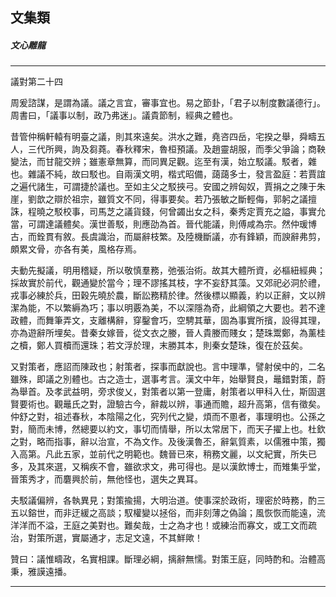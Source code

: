 

## 文集類

##### 文心雕龍

* * *

議對第二十四

周爰諮謀，是謂為議。議之言宜，審事宜也。易之節卦，「君子以制度數議德行」。周書曰，「議事以制，政乃弗迷」。議貴節制，經典之體也。

昔管仲稱軒轅有明臺之議，則其來遠矣。洪水之難，堯咨四岳，宅揆之舉，舜疇五人，三代所興，詢及芻蕘。春秋釋宋，魯桓預議。及趙靈胡服，而季父爭論；商鞅變法，而甘龍交辨；雖憲章無算，而同異足觀。迄至有漢，始立駁議。駁者，雜也。雜議不純，故曰駁也。自兩漢文明，楷式昭備，藹藹多士，發言盈庭：若賈誼之遍代諸生，可謂捷於議也。至如主父之駁挾弓。安國之辨匈奴，賈捐之之陳于朱崖，劉歆之辯於祖宗，雖質文不同，得事要矣。若乃張敏之斷輕侮，郭躬之議擅誅，程曉之駁校事，司馬芝之議貨錢，何曾蠲出女之科，秦秀定賈充之謚，事實允當，可謂達議體矣。漢世善駁，則應劭為首。晉代能議，則傅咸為宗。然仲瑗博古，而銓貫有敘。長虞識治，而屬辭枝繁。及陸機斷議，亦有鋒穎，而諛辭弗剪，頗累文骨，亦各有美，風格存焉。

夫動先擬議，明用稽疑，所以敬慎羣務，弛張治術。故其大體所資，必樞紐經典；採故實於前代，觀通變於當今；理不謬搖其枝，字不妄舒其藻。又郊祀必洞於禮，戎事必練於兵，田穀先曉於農，斷訟務精於律。然後標以顯義，約以正辭，文以辨潔為能，不以繁縟為巧；事以明覈為美，不以深隱為奇，此綱領之大要也。若不達政體，而舞筆弄文，支離構辭，穿鑿會巧，空騁其華，固為事實所擯，設得其理，亦為遊辭所埋矣。昔秦女嫁晉，從文衣之媵，晉人貴媵而賤女；楚珠鬻鄭，為薰桂之櫝，鄭人買櫝而還珠；若文浮於理，末勝其本，則秦女楚珠，復在於茲矣。

又對策者，應詔而陳政也；射策者，探事而獻說也。言中理準，譬射侯中的，二名雖殊，即議之別體也。古之造士，選事考言。漢文中年，始舉賢良，鼂錯對策，蔚為舉首。及孝武益明，旁求俊乂，對策者以第一登庸，射策者以甲科入仕，斯固選賢要術也。觀鼂氏之對，證驗古今，辭裁以辨，事通而贍，超升高第，信有徵矣。仲舒之對，祖述春秋，本陰陽之化，究列代之變，煩而不慁者，事理明也。公孫之對，簡而未博，然總要以約文，事切而情舉，所以太常居下，而天子擢上也。杜欽之對，略而指事，辭以治宣，不為文作。及後漢魯丕，辭氣質素，以儒雅中策，獨入高第。凡此五家，並前代之明範也。魏晉已來，稍務文麗，以文紀實，所失已多，及其來選，又稱疾不會，雖欲求文，弗可得也。是以漢飲博士，而雉集乎堂，晉策秀才，而麏興於前，無他怪也，選失之異耳。

夫駁議偏辨，各執異見；對策揄揚，大明治道。使事深於政術，理密於時務，酌三五以鎔世，而非迂緩之高談；馭權變以拯俗，而非刻薄之偽論；風恢恢而能遠，流洋洋而不溢，王庭之美對也。難矣哉，士之為才也！或練治而寡文，或工文而疏治，對策所選，實屬通才，志足文遠，不其鮮歟！

贊曰：議惟疇政，名實相課。斷理必綱，摛辭無懦。對策王庭，同時酌和。治體高秉，雅謨遠播。

* * *

